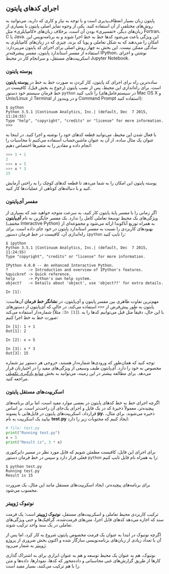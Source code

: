 ## اجرای کدهای پایتون


پایتون زبان بسیار انعطاف‌پذیری است و با توجه به نیاز و کاری که دارید، می‌توانید به روش‌های مختلفی از آن استفاده کنید.
یکی از وجوه تمایز اصلی پایتون با بسیاری از زبان‌های دیگر، «تفسیری» بودن آن است، برخلاف زبان‌های «کامپایلری» مثل Fortran، C یا Java.
این ویژگی باعث می‌شود کدها خط به خط اجرا شوند و به برنامه‌نویس این امکان را می‌دهند که به شکل تعاملی و پویا کد بزند، چیزی که در زبان‌های کامپایلری به سادگی ممکن نیست. این بخش به چهار روش اصلی برای اجرای کد پایتون می‌پردازد: استفاده از مفسر استاندارد پایتون، مفسر پیشرفته‌تر IPython، نوشتن و اجرای اسکریپت‌های مستقل، و سرانجام کار در محیط Jupyter Notebook.

### پوسته پایتون 

ساده‌ترین راه برای اجرای کد پایتون، کار کردن به صورت خط به خط در **پوسته پایتون** است.
برای راه‌اندازی این محیط، پس از نصب پایتون (رجوع به بخش قبل)، کافیست در خط فرمان سیستم خود دستور `python` را تایپ کنید
(در سیستم‌عامل‌های Mac OS X و Unix/Linux از Terminal و در ویندوز از Command Prompt استفاده کنید):

```
$ python
Python 3.5.1 |Continuum Analytics, Inc.| (default, Dec  7 2015, 11:24:55)
Type "help", "copyright", "credits" or "license" for more information.
>>>
```

با فعال شدن این محیط، می‌توانید قطعه کدهای خود را نوشته و اجرا کنید.
در اینجا به عنوان یک مثال ساده، از آن به عنوان ماشین‌حساب استفاده می‌کنیم تا محاسبات را انجام داده و مقادیر را به متغیرها اختصاص دهیم:

``` python
>>> 1 + 1
2
>>> x = 5
>>> x * 3
15
```

پوسته پایتون این امکان را به شما می‌دهد تا قطعه کدهای کوچک را به راحتی آزمایش کنید و با دنباله‌های کوتاهی از عملیات‌ها کار کنید.

### مفسر آی‌پایتون

اگر زمانی را با مفسر پایهٔ پایتون کار کنید، به سرعت متوجه خواهید شد که بسیاری از ویژگی‌های یک محیط توسعهٔ تعاملی کامل را ندارد.
یک مفسر جایگزین به نام **آی‌پایتون** (مخفف Interactive Python) به همراه توزیع آناکوندا ارائه می‌شود و مجموعه‌ای از بهبودهای کاربردی را نسبت به مفسر استاندارد پایتون در خود جای داده است.
برای راه‌اندازی آن، کافیست در خط فرمان دستور `ipython` را تایپ کنید:

```
$ ipython
Python 3.5.1 |Continuum Analytics, Inc.| (default, Dec  7 2015, 11:24:55) 
Type "copyright", "credits" or "license" for more information.

IPython 4.0.0 -- An enhanced Interactive Python.
?         -> Introduction and overview of IPython's features.
%quickref -> Quick reference.
help      -> Python's own help system.
object?   -> Details about 'object', use 'object??' for extra details.

In [1]: 
```

مهم‌ترین تفاوت ظاهری بین مفسر پایتون و آی‌پایتون، در **نشانگر خط فرمان** آن‌هاست: پایتون به طور پیش‌فرض از `<<<` استفاده می‌کند، در حالی که آی‌پایتون از دستورهای شماره‌دار استفاده می‌کند (مثلاً `:In [1]`).
با این حال، دقیقاً مثل قبل می‌توانیم کدها را به صورت خط به خط اجرا کنیم:

``` ipython
In [1]: 1 + 1
Out[1]: 2

In [2]: x = 5

In [3]: x * 3
Out[3]: 15
```

توجه کنید که همان‌طور که ورودی‌ها شماره‌دار هستند، خروجی هر دستور نیز شماره مخصوص به خود را دارد.
آی‌پایتون طیف وسیعی از ویژگی‌های مفید را در اختیارتان قرار می‌دهد. برای مطالعه بیشتر در این زمینه، می‌توانید به بخش [منابع یادگیری تکمیلی](16-Further-Resources.ipynb) مراجعه کنید.


### اسکریپت‌های مستقل پایتون 

اگرچه اجرای خط به خط کدهای پایتون در بعضی موارد مفید است، اما برای برنامه‌های پیچیده‌تر، معمولاً ذخیرهٔ کد در یک فایل و اجرای یک‌جای آن راحت‌تر است.
بر اساس قرارداد، اسکریپت‌های پایتون در فایل‌هایی با پسوند **py.** ذخیره می‌شوند.
برای مثال، بیایید یک اسکریپت به نام **test.py** ایجاد کنیم که محتویات زیر را دارد:

``` python
# file: test.py
print("Running test.py")
x = 5
print("Result is", 3 * x)
```

برای اجرای این فایل، کافیست مطمئن شویم که فایل مورد نظر در مسیر دایرکتوری فعلی قرار دارد و سپس در خط فرمان دستور `python` را به همراه نام فایل تایپ کنیم:

```
$ python test.py
Running test.py
Result is 15
```

برای برنامه‌های پیچیده‌تر، ایجاد اسکریپت‌های مستقل مانند این مثال، یک ضرورت محسوب می‌شود.

### نوتبوک ژوپیتر 

ترکیب کاربردی محیط تعاملی و اسکریپت‌های مستقل، **نوتبوک ژوپیتر** است؛ یک فرمت سند که اجازه می‌دهد کدهای قابل اجرا، متن‌های فرمت‌شده، گرافیک‌ها و حتی ویژگی‌های تعاملی در یک سند واحد ترکیب شوند.

اگرچه نوتبوک در ابتدا به عنوان یک فرمت مخصوص پایتون شروع به کار کرد، اما پس از آن با تعداد زیادی از زبان‌های برنامه‌نویسی سازگار شده و اکنون بخش ضروری از [پروژه ژوپیتر](https://jupyter.org/) به شمار می‌رود.

نوتبوک، هم به عنوان یک محیط توسعه و هم به عنوان ابزاری برای به اشتراک گذاری کارها از طریق گزارش‌های غنی محاسباتی و داده‌محور که کدها، نمودارها، داده‌ها و متن را با هم ترکیب می‌کنند، بسیار مفید است.